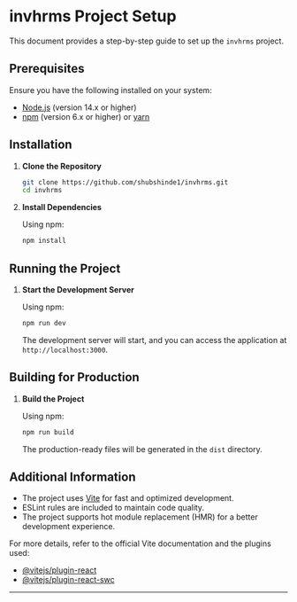 # invhrms Project Setup

This document provides a step-by-step guide to set up the `invhrms` project.

## Prerequisites

Ensure you have the following installed on your system:

- [Node.js](https://nodejs.org/) (version 14.x or higher)
- [npm](https://www.npmjs.com/) (version 6.x or higher) or [yarn](https://yarnpkg.com/)

## Installation

1. **Clone the Repository**

   ```bash
   git clone https://github.com/shubshinde1/invhrms.git
   cd invhrms
   ```

2. **Install Dependencies**

   Using npm:

   ```bash
   npm install
   ```

## Running the Project

1. **Start the Development Server**

   Using npm:

   ```bash
   npm run dev
   ```

   The development server will start, and you can access the application at `http://localhost:3000`.

## Building for Production

1. **Build the Project**

   Using npm:

   ```bash
   npm run build
   ```

   The production-ready files will be generated in the `dist` directory.

## Additional Information

- The project uses [Vite](https://vitejs.dev/) for fast and optimized development.
- ESLint rules are included to maintain code quality.
- The project supports hot module replacement (HMR) for a better development experience.

For more details, refer to the official Vite documentation and the plugins used:

- [@vitejs/plugin-react](https://github.com/vitejs/vite-plugin-react/blob/main/packages/plugin-react/README.md)
- [@vitejs/plugin-react-swc](https://github.com/vitejs/vite-plugin-react-swc)

---
